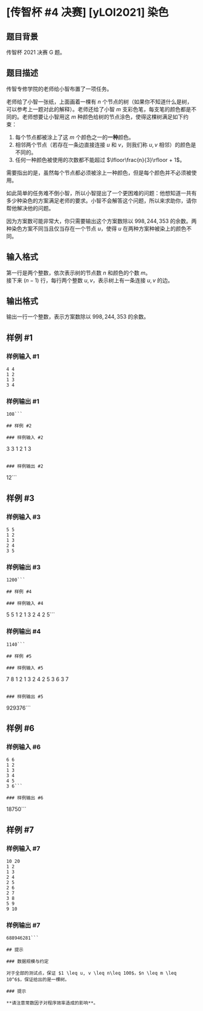 # [传智杯 #4 决赛] [yLOI2021] 染色

## 题目背景

传智杯 2021 决赛 G 题。

## 题目描述

传智专修学院的老师给小智布置了一项任务。

老师给了小智一张纸，上面画着一棵有 $n$ 个节点的树（如果你不知道什么是树，可以参考上一题对此的解释）。老师还给了小智 $m$ 支彩色笔，每支笔的颜色都是不同的。老师想要让小智用这 $m$ 种颜色给树的节点涂色，使得这棵树满足如下约束：

1. 每个节点都被涂上了这 $m$ 个颜色之一的**一种**颜色。
2. 相邻两个节点（若存在一条边直接连接 $u$ 和 $v$，则我们称 $u,v$ 相邻）的颜色是不同的。
3. 任何一种颜色被使用的次数都不能超过 $\lfloor\frac{n}{3}\rfloor + 1$。

需要指出的是，虽然每个节点都必须被涂上一种颜色，但是每个颜色并不必须被使用。

如此简单的任务难不倒小智，所以小智提出了一个更困难的问题：他想知道一共有多少种染色的方案满足老师的要求。小智不会解答这个问题，所以来求助你，请你帮他解决他的问题。

因为方案数可能非常大，你只需要输出这个方案数除以 $998,244,353$ 的余数。两种染色方案不同当且仅当存在一个节点 $u$，使得 $u$ 在两种方案种被染上的颜色不同。

## 输入格式

第一行是两个整数，依次表示树的节点数 $n$ 和颜色的个数 $m$。  
接下来 $(n - 1)$ 行，每行两个整数 $u, v$，表示树上有一条连接 $u, v$ 的边。

## 输出格式

输出一行一个整数，表示方案数除以 $998,244,353$ 的余数。

## 样例 #1

### 样例输入 #1
```
4 4
1 2
1 3
3 4
```

### 样例输出 #1

```
108```

## 样例 #2

### 样例输入 #2
```
3 3
1 2
1 3
```

### 样例输出 #2

```
12```

## 样例 #3

### 样例输入 #3
```
5 5
1 2
1 3
2 4
3 5
```

### 样例输出 #3

```
1200```

## 样例 #4

### 样例输入 #4
```
5 5
1 2
1 3
2 4
2 5```

### 样例输出 #4

```
1140```

## 样例 #5

### 样例输入 #5
```
7 8
1 2
1 3
2 4
2 5
3 6
3 7
```

### 样例输出 #5

```
929376```

## 样例 #6

### 样例输入 #6
```
6 6
1 2
1 3
3 4
4 5
3 6```

### 样例输出 #6

```
18750```

## 样例 #7

### 样例输入 #7
```
10 20
1 2
1 3
2 4
2 5
2 6
2 7
3 8
5 9
9 10
```

### 样例输出 #7

```
688946281```

## 提示

### 数据规模与约定

对于全部的测试点，保证 $1 \leq u, v \leq n\leq 100$，$n \leq m \leq 10^6$，保证给出的是一棵树。

### 提示

**请注意常数因子对程序效率造成的影响**。
